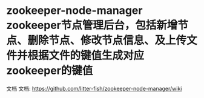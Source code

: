 # zookeeper-node-manager zookeeper节点管理后台，包括新增节点、删除节点、修改节点信息、及上传文件并根据文件的键值生成对应zookeeper的键值

文档
文档: https://github.com/litter-fish/zookeeper-node-manager/wiki
